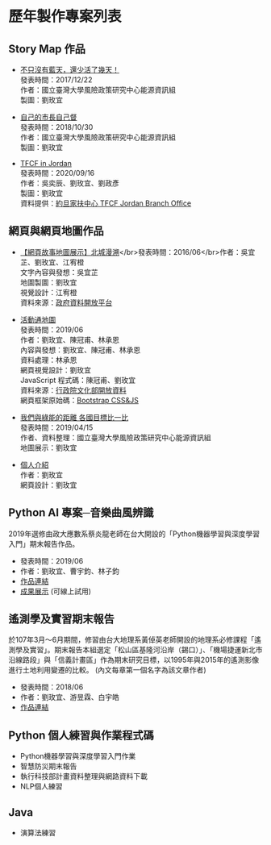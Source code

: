 # 歷年製作專案列表

## Story Map 作品
* [不只沒有藍天，還少活了幾天！](https://rsprc.ntu.edu.tw/zh-tw/m01-3/en-trans/open-energy/889-201712-22.html) </br>發表時間：2017/12/22</br>作者：國立臺灣大學風險政策研究中心能源資訊組 </br>製圖：劉玫宜
* [自己的市長自己督](http://ntu.maps.arcgis.com/apps/MapJournal/index.html?appid=03fda336dc2c436f92be4cbbd3a416d9)</br>發表時間：2018/10/30</br>作者：國立臺灣大學風險政策研究中心能源資訊組 </br>製圖：劉玫宜

* [TFCF in Jordan](https://storymaps.arcgis.com/stories/95e4cf2abba440778a0fb42cc4040d47?fbclid=IwAR0N7GmN1kGsZQuU8au_2zdEZooykIlPdKYNyrnv41ZVDKDzRk1f_KoQFpQ) </br>發表時間：2020/09/16</br>作者：吳奕辰、劉玫宜、劉政彥 </br>製圖：劉玫宜 </br> 資料提供：[約旦家扶中心 TFCF Jordan Branch Office](https://www.facebook.com/TFCFJordan/)

## 網頁與網頁地圖作品
* [【網頁故事地圖展示】北城漫溯](https://vist20100627.wixsite.com/storymap?)</br>發表時間：2016/06</br>作者：吳宜芷、劉玫宜、江宥橙</br>文字內容與發想：吳宜芷 </br>地圖製圖：劉玫宜</br>視覺設計：江宥橙 </br> 資料來源：[政府資料開放平台](https://data.gov.tw/)
* [活動通地圖](http://homepage.ntu.edu.tw/~b04208036/webgis/)</br>發表時間：2019/06</br>作者：劉玫宜、陳冠甫、林承恩</br>內容與發想：劉玫宜、陳冠甫、林承恩 </br>資料處理：林承恩</br>網頁視覺設計：劉玫宜 </br>JavaScript 程式碼：陳冠甫、劉玫宜 </br> 資料來源：[行政院文化部開放資料](https://opendata.culture.tw/) </br>網頁框架原始碼：[Bootstrap CSS&JS](https://getbootstrap.com/)
* [我們與綠能的距離 各國目標比一比](https://rsprc.ntu.edu.tw/zh-tw/m01-3/en-trans/open-energy/1135-e-paper-test.html)</br>發表時間：2019/04/15 </br>作者、資料整理：國立臺灣大學風險政策研究中心能源資訊組 </br>地圖展示：劉玫宜

* [個人介紹](https://meiyiliou9702.github.io/) </br>作者：劉玫宜</br>網頁設計：劉玫宜

## Python AI 專案─音樂曲風辨識
2019年選修由政大應數系蔡炎龍老師在台大開設的「Python機器學習與深度學習入門」期末報告作品。
* 發表時間：2019/06
* 作者：劉玫宜、曹宇鈞、林子鈞
* [作品連結](https://github.com/MeiYiLiou9702/ProjectDemo/tree/master/AI%E9%9F%B3%E6%A8%82%E6%9B%B2%E9%A2%A8%E8%BE%A8%E8%AD%98)
* [成果展示](https://colab.research.google.com/drive/1jN17Ueagsq-WVV6i0j5XNPtT9sV-dMCP?usp=sharing) (可線上試用)

## 遙測學及實習期末報告
於107年3月～6月期間，修習由台大地理系黃倬英老師開設的地理系必修課程「遙測學及實習」。期末報告本組選定「松山區基隆河沿岸（錫口）」、「機場捷運新北市沿線路段」與「信義計畫區」作為期末研究目標，以1995年與2015年的遙測影像進行土地利用變遷的比較。 (內文每章第一個名字為該文章作者)
* 發表時間：2018/06
* 作者：劉玫宜、游昱霖、白宇皓
* [作品連結](https://github.com/MeiYiLiou9702/ProjectDemo/blob/master/%E9%81%99%E6%B8%AC%E5%AD%B8%E6%9C%9F%E6%9C%AB%E5%A0%B1%E5%91%8A/106%E5%AD%B8%E5%B9%B4%E5%BA%A6%E9%81%99%E6%B8%AC%E5%AD%B8%E6%9C%9F%E6%9C%AB%E5%A0%B1%E5%91%8A.pdf)

## Python 個人練習與作業程式碼
* Python機器學習與深度學習入門作業
* 智慧防災期末報告
* 執行科技部計畫資料整理與網路資料下載
* NLP個人練習

## Java
* 演算法練習

